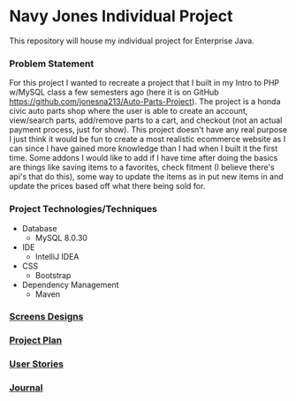 # Navy Jones Individual Project

This repository will house my individual project for Enterprise Java.

### Problem Statement
For this project I wanted to recreate a project that I built in my Intro
to PHP w/MySQL class a few semesters ago (here it is on GitHub https://github.com/jonesna213/Auto-Parts-Project). 
The project is a honda civic auto parts shop where the user is able to create an account, view/search parts, 
add/remove parts to a cart, and checkout (not an actual payment process, just for show). This project
doesn't have any real purpose I just think it would be fun to create a most realistic ecommerce
website as I can since I have gained more knowledge than I had when I built it the first time.
Some addons I would like to add if I have time after doing the basics are things like saving items
to a favorites, check fitment (I believe there's api's that do this), some way to update the items
as in put new items in and update the prices based off what there being sold for.


### Project Technologies/Techniques
 * Database
   * MySQL 8.0.30
 * IDE
   * IntelliJ IDEA
 * CSS
   * Bootstrap
 * Dependency Management
   * Maven

### [Screens Designs](DesignDocuments/ScreenDesign.md)
### [Project Plan](DesignDocuments/ProjectPlan.md)
### [User Stories](DesignDocuments/UserStories.md)
### [Journal](Journal.md)